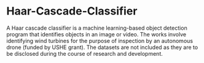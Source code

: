 # Haar-Cascade-Classifier
A Haar cascade classifier is a machine learning-based object detection program that identifies objects in an image or video. The works involve identifying wind turbines for the purpose of inspection by an autonomous drone (funded by USHE grant). The datasets are not included as they are to be disclosed during the course of research and development.
